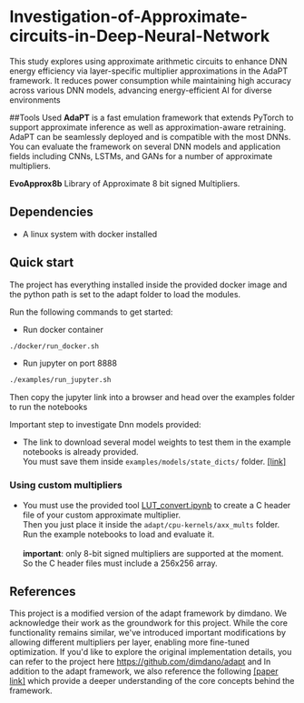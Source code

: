 # Investigation-of-Approximate-circuits-in-Deep-Neural-Network
This study explores using approximate arithmetic circuits to enhance DNN energy efficiency via layer-specific multiplier approximations in the AdaPT framework. It reduces power consumption while maintaining high accuracy across various DNN models, advancing energy-efficient AI for diverse environments

##Tools Used
**AdaPT** is a fast emulation framework that extends PyTorch to support approximate inference as well as approximation-aware retraining. AdaPT can be seamlessly deployed and is compatible with the most DNNs. You can evaluate the framework on several DNN models and application fields including CNNs, LSTMs, and GANs for a number of approximate multipliers.

**EvoApprox8b**  Library of Approximate 8 bit signed Multipliers.

## Dependencies 

* A linux system with docker installed
      
## Quick start 

The project has everything installed inside the provided docker image and the python path is set to the adapt folder to load the modules. 

Run the following commands to get started:

* Run docker container
```bash
./docker/run_docker.sh
``` 

* Run jupyter on port 8888
```bash
./examples/run_jupyter.sh
``` 
Then copy the jupyter link into a browser and head over the examples folder to run the notebooks

Important step to investigate Dnn models provided:
* The link to download several model weights to test them in the example notebooks is already provided. <br />
 You must save them inside ```examples/models/state_dicts/``` folder. [[link]](https://drive.google.com/drive/folders/1HtxlPWGXG6svdHAs197uIirt0yHLo_tC?usp=sharing)

### Using custom multipliers 
* You must use the provided tool [LUT_convert.ipynb](tools/LUT_convert.ipynb) to create a C header file of your custom approximate multiplier.  <br />
 Then you just place it inside the ```adapt/cpu-kernels/axx_mults``` folder. Run the example notebooks to load and evaluate it. <br /> <br />
 **important**: only 8-bit signed multipliers are supported at the moment. So the C header files must include a 256x256 array.

## References
This project is a modified version of the adapt framework by dimdano. We acknowledge their work as the groundwork for this project. While the core functionality remains similar, we've introduced important modifications by allowing different multipliers per layer, enabling more fine-tuned optimization. If you'd like to explore the original implementation details, you can refer to the project here https://github.com/dimdano/adapt and In addition to the adapt framework, we also reference the following [[paper link]](https://ieeexplore.ieee.org/document/9913212) which provide a deeper understanding of the core concepts behind the framework.

